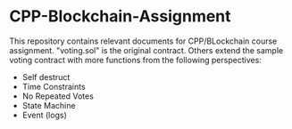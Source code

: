 # CPP-Blockchain-Assignment
This repository contains relevant documents for CPP/BLockchain course assignment. 
"voting.sol" is the original contract. Others extend the sample voting contract with more functions from the following perspectives:

- Self destruct
- Time Constraints
- No Repeated Votes
- State Machine
- Event (logs)
